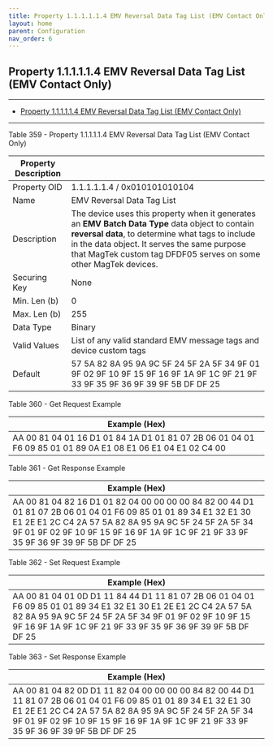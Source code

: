 ```yaml
---
title: Property 1.1.1.1.1.4 EMV Reversal Data Tag List (EMV Contact Only)
layout: home
parent: Configuration
nav_order: 6
---
```


## Property 1.1.1.1.1.4 EMV Reversal Data Tag List (EMV Contact Only)

---

- [Property 1.1.1.1.1.4 EMV Reversal Data Tag List (EMV Contact Only)](#property-111114-emv-reversal-data-tag-list-emv-contact-only)

---


Table 359 - Property 1.1.1.1.1.4 EMV Reversal Data Tag List (EMV Contact
Only)

| Property Description |  |
|----|----|
| Property OID | 1.1.1.1.1.4 / 0x010101010104 |
| Name | EMV Reversal Data Tag List |
| Description | The device uses this property when it generates an **EMV Batch Data Type** data object to contain **reversal data**, to determine what tags to include in the data object. It serves the same purpose that MagTek custom tag DFDF05 serves on some other MagTek devices. |
| Securing Key | None |
| Min. Len (b) | 0 |
| Max. Len (b) | 255 |
| Data Type | Binary |
| Valid Values | List of any valid standard EMV message tags and device custom tags |
| Default | 57 5A 82 8A 95 9A 9C 5F 24 5F 2A 5F 34 9F 01 9F 02 9F 10 9F 15 9F 16 9F 1A 9F 1C 9F 21 9F 33 9F 35 9F 36 9F 39 9F 5B DF DF 25 |

Table 360 - Get Request Example

| Example (Hex) |
|----|
| AA 00 81 04 01 16 D1 01 84 1A D1 01 81 07 2B 06 01 04 01 F6 09 85 01 01 89 0A E1 08 E1 06 E1 04 E1 02 C4 00 |

Table 361 - Get Response Example

| Example (Hex) |
|----|
| AA 00 81 04 82 16 D1 01 82 04 00 00 00 00 84 82 00 44 D1 01 81 07 2B 06 01 04 01 F6 09 85 01 01 89 34 E1 32 E1 30 E1 2E E1 2C C4 2A 57 5A 82 8A 95 9A 9C 5F 24 5F 2A 5F 34 9F 01 9F 02 9F 10 9F 15 9F 16 9F 1A 9F 1C 9F 21 9F 33 9F 35 9F 36 9F 39 9F 5B DF DF 25 |

Table 362 - Set Request Example

| Example (Hex) |
|----|
| AA 00 81 04 01 0D D1 11 84 44 D1 11 81 07 2B 06 01 04 01 F6 09 85 01 01 89 34 E1 32 E1 30 E1 2E E1 2C C4 2A 57 5A 82 8A 95 9A 9C 5F 24 5F 2A 5F 34 9F 01 9F 02 9F 10 9F 15 9F 16 9F 1A 9F 1C 9F 21 9F 33 9F 35 9F 36 9F 39 9F 5B DF DF 25 |

Table 363 - Set Response Example

| Example (Hex) |
|----|
| AA 00 81 04 82 0D D1 11 82 04 00 00 00 00 84 82 00 44 D1 11 81 07 2B 06 01 04 01 F6 09 85 01 01 89 34 E1 32 E1 30 E1 2E E1 2C C4 2A 57 5A 82 8A 95 9A 9C 5F 24 5F 2A 5F 34 9F 01 9F 02 9F 10 9F 15 9F 16 9F 1A 9F 1C 9F 21 9F 33 9F 35 9F 36 9F 39 9F 5B DF DF 25 |

##